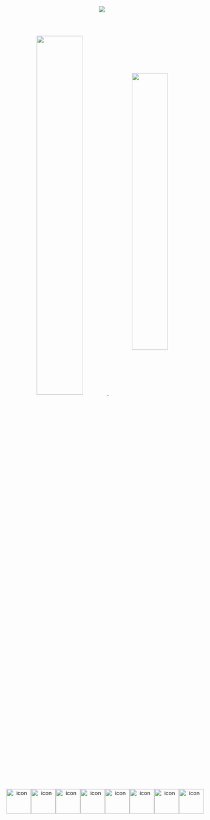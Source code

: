 <div align="center">
<br><br><br>

<img src="https://capsule-render.vercel.app/api?type=waving&color=990011&height=150&section=header&text=Hi%20there,%20I'm%20Seungbin&fontSize=60&fontColor=FCF6F5&desc=Good%20day%20to%20Coding&descSize=30&descAlignY=20" />

<br><br>
  
<!-- BullChallenger's profile -->
 
<a href="https://github.com/anuraghazra/github-readme-stats">
  <img src="https://github-readme-stats.vercel.app/api?username=BullChallenger&show_icons=true&theme=material-palenight&hide_border=true&bg_color=FCF6F5&icon_color=990011&text_color=990011&title_color=990011&count_private=true" width=49.2% />
<a href="https://github.com/anuraghazra/github-readme-stats"><img align="center" src="https://github-readme-stats.vercel.app/api/top-langs/?username=BullChallenger&layout=compact&theme=buefy&hide_border=true&bg_color=FCF6F5&text_color=990011&title_color=990011" width=43.2% /></a>

<br><br>

   <div style="display: flex; align-items: flex-start;"><img src="https://techstack-generator.vercel.app/java-icon.svg" alt="icon" width="65" height="65" /><img src="https://techstack-generator.vercel.app/js-icon.svg" alt="icon" width="65" height="65" /><img src="https://techstack-generator.vercel.app/docker-icon.svg" alt="icon" width="65" height="65" /><img src="https://techstack-generator.vercel.app/graphql-icon.svg" alt="icon" width="65" height="65" /><img src="https://techstack-generator.vercel.app/python-icon.svg" alt="icon" width="65" height="65" /><img src="https://techstack-generator.vercel.app/mysql-icon.svg" alt="icon" width="65" height="65" /><img src="https://techstack-generator.vercel.app/restapi-icon.svg" alt="icon" width="65" height="65" /><img src="https://techstack-generator.vercel.app/github-icon.svg" alt="icon" width="65" height="65" /></div>
</div>
